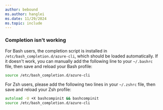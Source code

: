 ```yaml
---
author: bebound
ms.author: hanglei
ms.date: 11/29/2024
ms.topic: include
---
```

### Completion isn't working

For Bash users, the completion script is installed in `/etc/bash_completion.d/azure-cli`, which should be loaded automatically. If it doesn't work, you can manually add the following line to your `~/.bashrc` file, then save and reload your Bash profile:

```bash
source /etc/bash_completion.d/azure-cli
```

For Zsh users, please add the following two lines in your `~/.zshrc` file, then save and reload your Zsh profile:

```zsh
autoload -U +X bashcompinit && bashcompinit
source /etc/bash_completion.d/azure-cli
```

